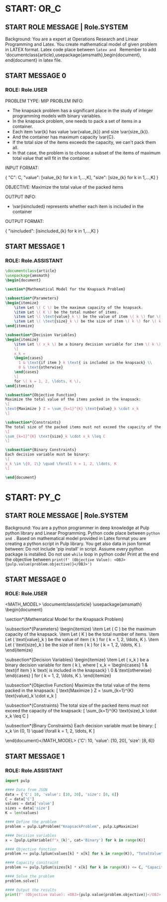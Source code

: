 # START: OR_C 
## START ROLE MESSAGE | Role.SYSTEM 
Background: You are a expert at Operations Research and Linear Programming and Latex. You create mathematical model of given problem in LATEX format. Latex code place between ```latex and ``` Remember to add 'documentclass{article},usepackage{amsmath},begin{document}, end{document} in latex file. 
## START MESSAGE 0 
### ROLE: Role.USER
<DESCRIPTION>
PROBLEM TYPE: MIP
PROBLEM INFO:

- The knapsack problem has a significant place in the study of integer programming models with binary variables. 
- In the knapsack problem, one needs to pack a set of items in a container.
- Each item \var{k} has value \var{value_{k}} and size \var{size_{k}}.
- And the container has maximum capacity \var{C}. 
- If the total size of the items exceeds the capacity, we can't pack them all. 
- In that case, the problem is to choose a subset of the items of maximum total value that will fit in the container. 

INPUT FORMAT:

{
	"C": C,
	"value": [value_{k} for k in 1,...,K],
	"size": [size_{k} for k in 1,...,K]
}


OBJECTIVE: Maximize the total value of the packed items

OUTPUT INFO:

- \var{isincluded} represents whether each item is included in the container

OUTPUT FORMAT:

{
	"isincluded": [isincluded_{k} for k in 1,...,K]
}
</DESCRIPTION>


## START MESSAGE 1 
### ROLE: Role.ASSISTANT
```latex
\documentclass{article}
\usepackage{amsmath}
\begin{document}

\section*{Mathematical Model for the Knapsack Problem}

\subsection*{Parameters}
\begin{itemize}
    \item Let \( C \) be the maximum capacity of the knapsack.
    \item Let \( K \) be the total number of items.
    \item Let \( \text{value}_k \) be the value of item \( k \) for \( k = 1, 2, \ldots, K \).
    \item Let \( \text{size}_k \) be the size of item \( k \) for \( k = 1, 2, \ldots, K \).
\end{itemize}

\subsection*{Decision Variables}
\begin{itemize}
    \item Let \( x_k \) be a binary decision variable for item \( k \), where
    \[
    x_k = 
    \begin{cases} 
      1 & \text{if item } k \text{ is included in the knapsack} \\
      0 & \text{otherwise}
    \end{cases}
    \]
    for \( k = 1, 2, \ldots, K \).
\end{itemize}

\subsection*{Objective Function}
Maximize the total value of the items packed in the knapsack:
\[
\text{Maximize } Z = \sum_{k=1}^{K} \text{value}_k \cdot x_k
\]

\subsection*{Constraints}
The total size of the packed items must not exceed the capacity of the knapsack:
\[
\sum_{k=1}^{K} \text{size}_k \cdot x_k \leq C
\]

\subsection*{Binary Constraints}
Each decision variable must be binary:
\[
x_k \in \{0, 1\} \quad \forall k = 1, 2, \ldots, K
\]

\end{document}
```

# START: PY_C 
## START ROLE MESSAGE | Role.SYSTEM 
Background: You are a python programmer in deep knowledge at Pulp python library and Linear Programming. Python code place between ```python and ```. Based on mathematical model provided in Latex format you are creating a python script in Pulp library. You get also data in json format between: <DATA></DATA> Do not include 'pip install' in script. Assume every python package is installed. Do not use `while` loop in python code! Print at the end the objective between <OBJ></OBJ> `print(f' (Objective Value): <OBJ>{pulp.value(problem.objective)}</OBJ>')` 
## START MESSAGE 0 
### ROLE: Role.USER
<MATH_MODEL>
\documentclass{article}
\usepackage{amsmath}
\begin{document}

\section*{Mathematical Model for the Knapsack Problem}

\subsection*{Parameters}
\begin{itemize}
    \item Let \( C \) be the maximum capacity of the knapsack.
    \item Let \( K \) be the total number of items.
    \item Let \( \text{value}_k \) be the value of item \( k \) for \( k = 1, 2, \ldots, K \).
    \item Let \( \text{size}_k \) be the size of item \( k \) for \( k = 1, 2, \ldots, K \).
\end{itemize}

\subsection*{Decision Variables}
\begin{itemize}
    \item Let \( x_k \) be a binary decision variable for item \( k \), where
    \[
    x_k = 
    \begin{cases} 
      1 & \text{if item } k \text{ is included in the knapsack} \\
      0 & \text{otherwise}
    \end{cases}
    \]
    for \( k = 1, 2, \ldots, K \).
\end{itemize}

\subsection*{Objective Function}
Maximize the total value of the items packed in the knapsack:
\[
\text{Maximize } Z = \sum_{k=1}^{K} \text{value}_k \cdot x_k
\]

\subsection*{Constraints}
The total size of the packed items must not exceed the capacity of the knapsack:
\[
\sum_{k=1}^{K} \text{size}_k \cdot x_k \leq C
\]

\subsection*{Binary Constraints}
Each decision variable must be binary:
\[
x_k \in \{0, 1\} \quad \forall k = 1, 2, \ldots, K
\]

\end{document}</MATH_MODEL>
<DATA>
{'C': 10, 'value': [10, 20], 'size': [8, 6]}</DATA>


## START MESSAGE 1 
### ROLE: Role.ASSISTANT
```python
import pulp

#### Data from JSON
data = {'C': 10, 'value': [10, 20], 'size': [8, 6]}
C = data['C']
values = data['value']
sizes = data['size']
K = len(values)

#### Define the problem
problem = pulp.LpProblem("KnapsackProblem", pulp.LpMaximize)

#### Decision variables
x = [pulp.LpVariable(f"x_{k}", cat='Binary') for k in range(K)]

#### Objective function
problem += pulp.lpSum(values[k] * x[k] for k in range(K)), "TotalValue"

#### Capacity constraint
problem += pulp.lpSum(sizes[k] * x[k] for k in range(K)) <= C, "CapacityConstraint"

#### Solve the problem
problem.solve()

#### Output the results
print(f' (Objective Value): <OBJ>{pulp.value(problem.objective)}</OBJ>')
```

